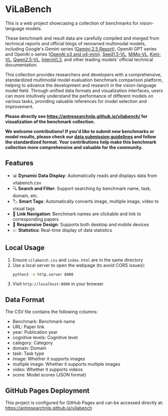 # ViLaBench
This is a web project showcasing a collection of benchmarks for vision-language models. 

These benchmark and result data are carefully compiled and merged from technical reports and official blogs of renowned multimodal models, including Google's Gemini series ([Gemini 2.5 Report](https://storage.googleapis.com/deepmind-media/gemini/gemini_v2_5_report.pdf)), OpenAI GPT series and OpenAI o series ([OpenAI o3 and o4-mini](https://openai.com/index/introducing-o3-and-o4-mini/)), [Seed1.5-VL](https://arxiv.org/pdf/2505.07062), [MiMo-VL](https://arxiv.org/pdf/2506.03569), [Kimi-VL](https://huggingface.co/moonshotai/Kimi-VL-A3B-Thinking-2506), [Qwen2.5-VL](https://arxiv.org/pdf/2502.13923), [InternVL3](https://arxiv.org/abs/2504.10479), and other leading models' official technical documentation.

This collection provides researchers and developers with a comprehensive, standardized multimodal model evaluation benchmark comparison platform, helping to advance the development and research in the vision-language model field. Through unified data formats and visualization interfaces, users can more intuitively understand the performance of different models on various tasks, providing valuable references for model selection and improvement.

**Please directly see https://antresearchnlp.github.io/vilabench/ for visualization of the benchmark collection.**

**We welcome contributions! If you'd like to submit new benchmarks or model results, please check our [data submission guidelines](https://github.com/antresearchnlp/vilabench/issues/1) and follow the standardized format. Your contributions help make this benchmark collection more comprehensive and valuable for the community.**


## Features

- 📊 **Dynamic Data Display**: Automatically reads and displays data from vilabench.csv
- 🔍 **Search and Filter**: Support searching by benchmark name, task, domain, etc.
- 🏷️ **Smart Tags**: Automatically converts image, multiple image, video to visual tags
- 🔗 **Link Navigation**: Benchmark names are clickable and link to corresponding papers
- 📱 **Responsive Design**: Supports both desktop and mobile devices
- 📈 **Statistics**: Real-time display of data statistics

## Local Usage

1. Ensure `vilabench.csv` and `index.html` are in the same directory
2. Use a local server to open the webpage (to avoid CORS issues):
   ```bash
   python3 -m http.server 8000
   ```
3. Visit `http://localhost:8000` in your browser

## Data Format

The CSV file contains the following columns:
- Benchmark: Benchmark name
- URL: Paper link
- year: Publication year
- cognitive levels: Cognitive level
- category: Category
- domain: Domain
- task: Task type
- image: Whether it supports images
- multiple image: Whether it supports multiple images
- video: Whether it supports videos
- score: Model scores (JSON format)

## GitHub Pages Deployment

This project is configured for GitHub Pages and can be accessed directly at: https://antresearchnlp.github.io/vilabench
